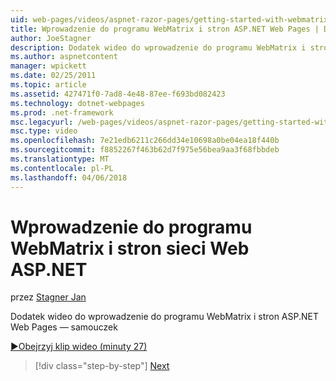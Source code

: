 ```yaml
---
uid: web-pages/videos/aspnet-razor-pages/getting-started-with-webmatrix-and-aspnet-web-pages
title: Wprowadzenie do programu WebMatrix i stron ASP.NET Web Pages | Dokumentacja firmy Microsoft
author: JoeStagner
description: Dodatek wideo do wprowadzenie do programu WebMatrix i stron ASP.NET Web Pages — samouczek
ms.author: aspnetcontent
manager: wpickett
ms.date: 02/25/2011
ms.topic: article
ms.assetid: 427471f0-7ad8-4e48-87ee-f693bd082423
ms.technology: dotnet-webpages
ms.prod: .net-framework
msc.legacyurl: /web-pages/videos/aspnet-razor-pages/getting-started-with-webmatrix-and-aspnet-web-pages
msc.type: video
ms.openlocfilehash: 7e21edb6211c266dd34e10698a0be04ea18f440b
ms.sourcegitcommit: f8852267f463b62d7f975e56bea9aa3f68fbbdeb
ms.translationtype: MT
ms.contentlocale: pl-PL
ms.lasthandoff: 04/06/2018
---
```

<a name="getting-started-with-webmatrix-and-aspnet-web-pages"></a>Wprowadzenie do programu WebMatrix i stron sieci Web ASP.NET
====================
przez [Stagner Jan](https://github.com/JoeStagner)

Dodatek wideo do wprowadzenie do programu WebMatrix i stron ASP.NET Web Pages — samouczek

[&#9654;Obejrzyj klip wideo (minuty 27)](https://channel9.msdn.com/Blogs/ASP-NET-Site-Videos/getting-started-with-webmatrix-and-aspnet-web-pages)

> [!div class="step-by-step"]
> [Next](introduction-to-aspnet-web-programming-using-the-razor-syntax.md)
